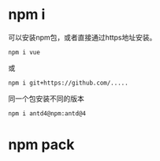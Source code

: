 # npm i
可以安装npm包，或者直接通过https地址安装。
```
npm i vue
```

或
```
npm i git+https://github.com/.....
```

同一个包安装不同的版本
```
npm i antd4@npm:antd@4
```

# npm pack